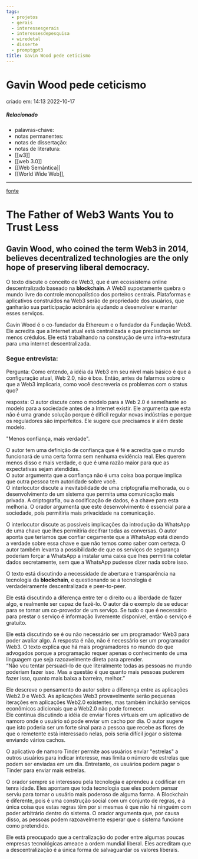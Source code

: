```yaml
---
tags:
  - projetos
  - gerais
  - interessesgerais
  - interessesdepesquisa
  - wiredetal
  - disserte
  - promptgpt3
title: Gavin Wood pede ceticismo
---
```


# Gavin Wood pede ceticismo

criado em: 14:13 2022-10-17

##### Relacionado

- palavras-chave: 
- notas permanentes: 
- notas de dissertação:
- notas de literatura: 
- [[w3]]
- [[web 3.0]]
- [[Web Semântica]]
- [[World Wide Web]],

---

[fonte](https://www.wired.com/story/web3-gavin-wood-interview/)

# The Father of Web3 Wants You to Trust Less

## Gavin Wood, who coined the term Web3 in 2014, believes decentralized technologies are the only hope of preserving liberal democracy.

O texto discute o conceito de Web3, que é um ecossistema online descentralizado baseado na **blockchain**. A Web3 supostamente quebra o mundo livre do controle monopolístico dos porteiros centrais. Plataformas e aplicativos construídos na Web3 serão de propriedade dos usuários, que ganharão sua participação acionária ajudando a desenvolver e manter esses serviços.

Gavin Wood é o co-fundador da Ethereum e o fundador da Fundação Web3. Ele acredita que a Internet atual está centralizada e que precisamos ser menos crédulos. Ele está trabalhando na construção de uma infra-estrutura para uma internet descentralizada.

### Segue entrevista:

Pergunta: Como entendo, a idéia da Web3 em seu nível mais básico é que a configuração atual, Web 2.0, não é boa. Então, antes de falarmos sobre o que a Web3 implicaria, como você descreveria os problemas com o status quo?

resposta: O autor discute como o modelo para a Web 2.0 é semelhante ao modelo para a sociedade antes de a Internet existir. Ele argumenta que esta não é uma grande solução porque é difícil regular novas indústrias e porque os reguladores são imperfeitos. Ele sugere que precisamos ir além deste modelo.

"Menos confiança, mais verdade".

O autor tem uma definição de confiança que é fé e acredita que o mundo funcionará de uma certa forma sem nenhuma evidência real. Eles querem menos disso e mais verdade, o que é uma razão maior para que as expectativas sejam atendidas.  
O autor argumenta que a confiança não é uma coisa boa porque implica que outra pessoa tem autoridade sobre você.  
O interlocutor discute a inevitabilidade de uma criptografia melhorada, ou o desenvolvimento de um sistema que permita uma comunicação mais privada. A criptografia, ou a codificação de dados, é a chave para esta melhoria. O orador argumenta que este desenvolvimento é essencial para a sociedade, pois permitiria mais privacidade na comunicação.

O interlocutor discute as possíveis implicações da introdução da WhatsApp de uma chave que lhes permitiria decifrar todas as conversas. O autor aponta que teríamos que confiar cegamente que a WhatsApp está dizendo a verdade sobre essa chave e que não temos como saber com certeza. O autor também levanta a possibilidade de que os serviços de segurança poderiam forçar a WhatsApp a instalar uma caixa que lhes permitiria coletar dados secretamente, sem que a WhatsApp pudesse dizer nada sobre isso.

O texto está discutindo a necessidade de abertura e transparência na tecnologia da **blockchain**, e questionando se a tecnologia é verdadeiramente descentralizada e peer-to-peer.

Ele está discutindo a diferença entre ter o direito ou a liberdade de fazer algo, e realmente ser capaz de fazê-lo. O autor dá o exemplo de se educar para se tornar um co-provedor de um serviço. Se tudo o que é necessário para prestar o serviço é informação livremente disponível, então o serviço é gratuito.

Ele está discutindo se é ou não necessário ser um programador Web3 para poder avaliar algo. A resposta é não, não é necessário ser um programador Web3. O texto explica que há mais programadores no mundo do que advogados porque a programação requer apenas o conhecimento de uma linguagem que seja razoavelmente direta para aprender.  
“Não vou tentar persuadi-lo de que literalmente todas as pessoas no mundo poderiam fazer isso. Mas a questão é que quanto mais pessoas puderem fazer isso, quanto mais baixa a barreira, melhor.”

Ele descreve o pensamento do autor sobre a diferença entre as aplicações Web2.0 e Web3. As aplicações Web3 provavelmente serão pequenas iterações em aplicações Web2.0 existentes, mas também incluirão serviços econômicos adicionais que a Web2.0 não pode fornecer.  
Ele continua discutindo a idéia de enviar flores virtuais em um aplicativo de namoro onde o usuário só pode enviar um cacho por dia. O autor sugere que isto poderia ser um forte sinal para a pessoa que recebe as flores de que o remetente está interessado nelas, pois seria difícil jogar o sistema enviando vários cachos.

O aplicativo de namoro Tinder permite aos usuários enviar "estrelas" a outros usuários para indicar interesse, mas limita o número de estrelas que podem ser enviadas em um dia. Entretanto, os usuários podem pagar o Tinder para enviar mais estrelas.

O orador sempre se interessou pela tecnologia e aprendeu a codificar em tenra idade. Eles apontam que toda tecnologia que eles podem pensar serviu para tornar o usuário mais poderoso de alguma forma. A Blockchain é diferente, pois é uma construção social com um conjunto de regras, e a única coisa que estas regras têm por si mesmas é que não há ninguém com poder arbitrário dentro do sistema. O orador argumenta que, por causa disso, as pessoas podem razoavelmente esperar que o sistema funcione como pretendido.  

Ele está preocupado que a centralização do poder entre algumas poucas empresas tecnológicas ameace a ordem mundial liberal. Eles acreditam que a descentralização é a única forma de salvaguardar os valores liberais.

  
